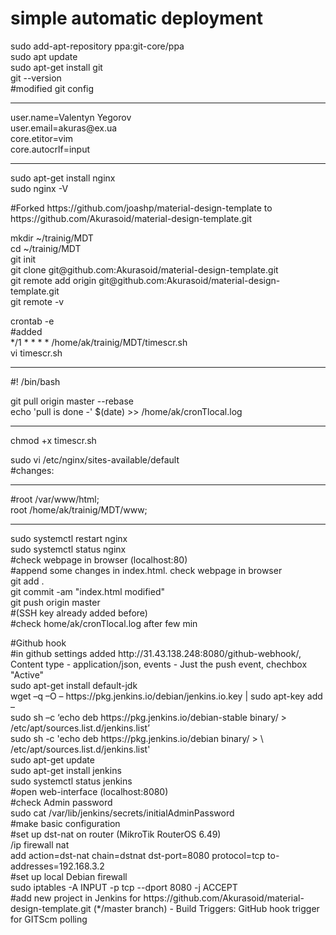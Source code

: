 <h1>simple automatic deployment</h1>
<p>sudo add-apt-repository ppa:git-core/ppa<br>
sudo apt update<br>
sudo apt-get install git<br>
git --version <br>
#modified git config<hr>
user.name=Valentyn Yegorov<br>
user.email=akuras@ex.ua<br>
core.etitor=vim<br>
core.autocrlf=input<hr>
sudo apt-get install nginx<br>
sudo nginx -V</p>
<p>#Forked https://github.com/joashp/material-design-template to https://github.com/Akurasoid/material-design-template.git</p>
<p>mkdir ~/trainig/MDT<br>
cd ~/trainig/MDT<br>
git init<br>
git clone git@github.com:Akurasoid/material-design-template.git<br>
git remote add origin git@github.com:Akurasoid/material-design-template.git<br>
git remote -v</p>
<p>crontab -e<br>
#added <br>
*/1 * * * * /home/ak/trainig/MDT/timescr.sh<br>
vi timescr.sh<br>
<hr>
#! /bin/bash<br>

git pull origin master --rebase<br>
echo 'pull is done -' $(date) >> /home/ak/cronTlocal.log<br>
<hr>
chmod +x timescr.sh<br>

sudo vi /etc/nginx/sites-available/default<br>
#changes:<br>
<hr>
#root /var/www/html;<br>
  root /home/ak/trainig/MDT/www;<br>
<hr>
sudo systemctl restart nginx<br>
sudo systemctl status nginx<br>
#check webpage in browser (localhost:80)<br>
#append some changes in index.html. check webpage in browser<br>
git add .<br>
git commit -am "index.html modified"<br>
git push origin master<br>
#(SSH key already added before)<br>
#check home/ak/cronTlocal.log after few min<br>
</p>
<p>#Github hook<br>
#in github settings added http://31.43.138.248:8080/github-webhook/, Content type - application/json, events - Just the push event, chechbox "Active"<br>
sudo apt-get install default-jdk<br>
wget –q –O – https://pkg.jenkins.io/debian/jenkins.io.key | sudo apt-key add –<br>
sudo sh –c ‘echo deb https://pkg.jenkins.io/debian-stable binary/ > /etc/apt/sources.list.d/jenkins.list’<br>
sudo sh -c 'echo deb https://pkg.jenkins.io/debian binary/ > \<br>
     /etc/apt/sources.list.d/jenkins.list'<br>
sudo apt-get update <br>
sudo apt-get install jenkins<br>
sudo systemctl status jenkins<br>
#open web-interface (localhost:8080)<br>
#check Admin password<br>
sudo cat /var/lib/jenkins/secrets/initialAdminPassword<br>
#make basic configuration<br>
#set up dst-nat on router (MikroTik RouterOS 6.49)<br>
/ip firewall nat<br>
add action=dst-nat chain=dstnat dst-port=8080 protocol=tcp to-addresses=192.168.3.2<br>
#set up local Debian firewall<br>
sudo iptables -A INPUT -p tcp --dport 8080 -j ACCEPT<br>
#add new project in Jenkins for https://github.com/Akurasoid/material-design-template.git (*/master branch) - Build Triggers: GitHub hook trigger for GITScm polling
</p>
